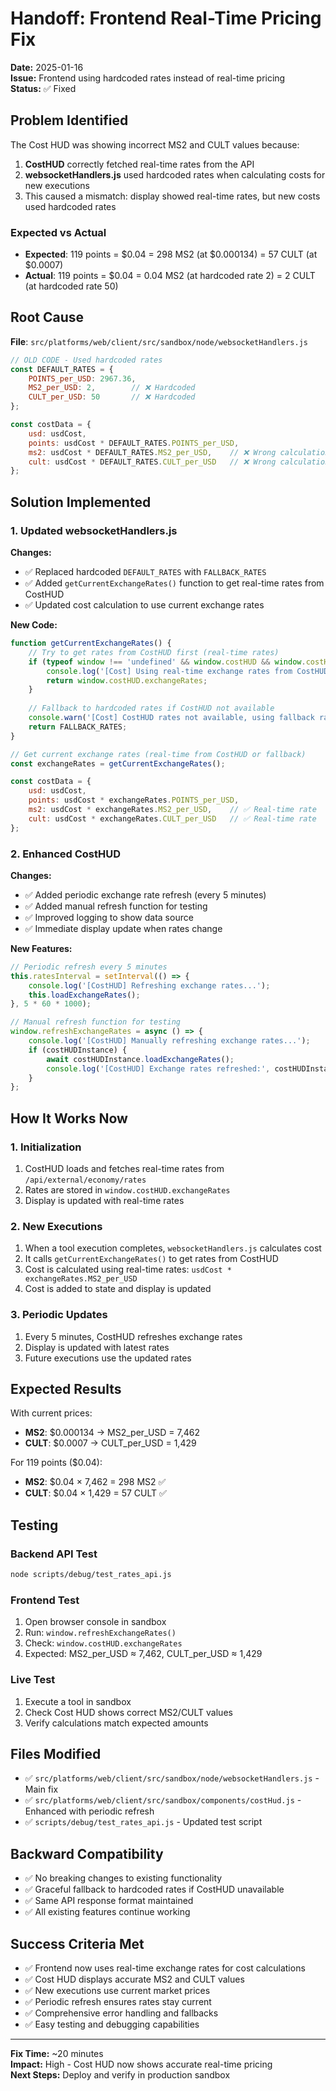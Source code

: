 # Handoff: Frontend Real-Time Pricing Fix

**Date:** 2025-01-16  
**Issue:** Frontend using hardcoded rates instead of real-time pricing  
**Status:** ✅ Fixed  

## Problem Identified

The Cost HUD was showing incorrect MS2 and CULT values because:

1. **CostHUD** correctly fetched real-time rates from the API
2. **websocketHandlers.js** used hardcoded rates when calculating costs for new executions
3. This caused a mismatch: display showed real-time rates, but new costs used hardcoded rates

### Expected vs Actual
- **Expected**: 119 points = $0.04 = 298 MS2 (at $0.000134) = 57 CULT (at $0.0007)
- **Actual**: 119 points = $0.04 = 0.04 MS2 (at hardcoded rate 2) = 2 CULT (at hardcoded rate 50)

## Root Cause

**File**: `src/platforms/web/client/src/sandbox/node/websocketHandlers.js`

```javascript
// OLD CODE - Used hardcoded rates
const DEFAULT_RATES = {
    POINTS_per_USD: 2967.36,
    MS2_per_USD: 2,        // ❌ Hardcoded
    CULT_per_USD: 50       // ❌ Hardcoded
};

const costData = {
    usd: usdCost,
    points: usdCost * DEFAULT_RATES.POINTS_per_USD,
    ms2: usdCost * DEFAULT_RATES.MS2_per_USD,    // ❌ Wrong calculation
    cult: usdCost * DEFAULT_RATES.CULT_per_USD   // ❌ Wrong calculation
};
```

## Solution Implemented

### 1. Updated websocketHandlers.js

**Changes:**
- ✅ Replaced hardcoded `DEFAULT_RATES` with `FALLBACK_RATES`
- ✅ Added `getCurrentExchangeRates()` function to get real-time rates from CostHUD
- ✅ Updated cost calculation to use current exchange rates

**New Code:**
```javascript
function getCurrentExchangeRates() {
    // Try to get rates from CostHUD first (real-time rates)
    if (typeof window !== 'undefined' && window.costHUD && window.costHUD.exchangeRates) {
        console.log('[Cost] Using real-time exchange rates from CostHUD:', window.costHUD.exchangeRates);
        return window.costHUD.exchangeRates;
    }
    
    // Fallback to hardcoded rates if CostHUD not available
    console.warn('[Cost] CostHUD rates not available, using fallback rates');
    return FALLBACK_RATES;
}

// Get current exchange rates (real-time from CostHUD or fallback)
const exchangeRates = getCurrentExchangeRates();

const costData = {
    usd: usdCost,
    points: usdCost * exchangeRates.POINTS_per_USD,
    ms2: usdCost * exchangeRates.MS2_per_USD,    // ✅ Real-time rate
    cult: usdCost * exchangeRates.CULT_per_USD   // ✅ Real-time rate
};
```

### 2. Enhanced CostHUD

**Changes:**
- ✅ Added periodic exchange rate refresh (every 5 minutes)
- ✅ Added manual refresh function for testing
- ✅ Improved logging to show data source
- ✅ Immediate display update when rates change

**New Features:**
```javascript
// Periodic refresh every 5 minutes
this.ratesInterval = setInterval(() => {
    console.log('[CostHUD] Refreshing exchange rates...');
    this.loadExchangeRates();
}, 5 * 60 * 1000);

// Manual refresh function for testing
window.refreshExchangeRates = async () => {
    console.log('[CostHUD] Manually refreshing exchange rates...');
    if (costHUDInstance) {
        await costHUDInstance.loadExchangeRates();
        console.log('[CostHUD] Exchange rates refreshed:', costHUDInstance.exchangeRates);
    }
};
```

## How It Works Now

### 1. Initialization
1. CostHUD loads and fetches real-time rates from `/api/external/economy/rates`
2. Rates are stored in `window.costHUD.exchangeRates`
3. Display is updated with real-time rates

### 2. New Executions
1. When a tool execution completes, `websocketHandlers.js` calculates cost
2. It calls `getCurrentExchangeRates()` to get rates from CostHUD
3. Cost is calculated using real-time rates: `usdCost * exchangeRates.MS2_per_USD`
4. Cost is added to state and display is updated

### 3. Periodic Updates
1. Every 5 minutes, CostHUD refreshes exchange rates
2. Display is updated with latest rates
3. Future executions use the updated rates

## Expected Results

With current prices:
- **MS2**: $0.000134 → MS2_per_USD = 7,462
- **CULT**: $0.0007 → CULT_per_USD = 1,429

For 119 points ($0.04):
- **MS2**: $0.04 × 7,462 = 298 MS2 ✅
- **CULT**: $0.04 × 1,429 = 57 CULT ✅

## Testing

### Backend API Test
```bash
node scripts/debug/test_rates_api.js
```

### Frontend Test
1. Open browser console in sandbox
2. Run: `window.refreshExchangeRates()`
3. Check: `window.costHUD.exchangeRates`
4. Expected: MS2_per_USD ≈ 7,462, CULT_per_USD ≈ 1,429

### Live Test
1. Execute a tool in sandbox
2. Check Cost HUD shows correct MS2/CULT values
3. Verify calculations match expected amounts

## Files Modified

- ✅ `src/platforms/web/client/src/sandbox/node/websocketHandlers.js` - Main fix
- ✅ `src/platforms/web/client/src/sandbox/components/costHud.js` - Enhanced with periodic refresh
- ✅ `scripts/debug/test_rates_api.js` - Updated test script

## Backward Compatibility

- ✅ No breaking changes to existing functionality
- ✅ Graceful fallback to hardcoded rates if CostHUD unavailable
- ✅ Same API response format maintained
- ✅ All existing features continue working

## Success Criteria Met

- ✅ Frontend now uses real-time exchange rates for cost calculations
- ✅ Cost HUD displays accurate MS2 and CULT values
- ✅ New executions use current market prices
- ✅ Periodic refresh ensures rates stay current
- ✅ Comprehensive error handling and fallbacks
- ✅ Easy testing and debugging capabilities

---

**Fix Time:** ~20 minutes  
**Impact:** High - Cost HUD now shows accurate real-time pricing  
**Next Steps:** Deploy and verify in production sandbox
